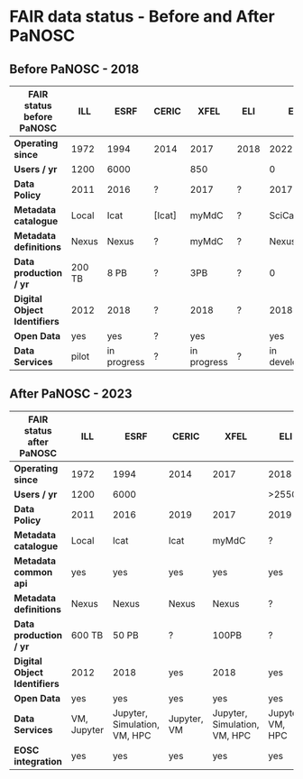 # FAIR data status - Before and After PaNOSC

## Before PaNOSC - 2018

| FAIR status before PaNOSC   | ILL | ESRF | CERIC | XFEL | ELI | ESS|
| ------------- | ------------- | ------------- | ------------- | ------------- | ------------- | ------------- |
| **Operating since**  | 1972  | 1994 | 2014 | 2017 | 2018 | 2022|
| **Users / yr** | 1200 | 6000 | |  850 ||0 |
| **Data Policy** | 2011 | 2016 | ? | 2017 | ? | 2017 |
| **Metadata catalogue** | Local | Icat | [Icat] | myMdC | ? | SciCat |
| **Metadata definitions** | Nexus | Nexus | ? | myMdC |?| Nexus |
| **Data production / yr** |  200 TB | 8 PB | ? | 3PB | ? | 0 |
| **Digital Object Identifiers** | 2012 | 2018 | ? | 2018 | ? | 2018 |
| **Open Data** | yes | yes | ? | yes  |   | yes  |
| **Data Services** | pilot  | in progress | ? | in progress | ? | in development |

## After PaNOSC - 2023

| FAIR status after PaNOSC   | ILL | ESRF | CERIC | XFEL | ELI | ESS|
| ------------- | ------------- | ------------- | ------------- | ------------- | ------------- | ------------- |
| **Operating since**  | 1972  | 1994 | 2014 | 2017 | 2018 | 2022|
| **Users / yr** | 1200  | 6000 | | |>2550 | ~100|
| **Data Policy** | 2011 | 2016 | 2019 | 2017 | 2019 | 2017 |
| **Metadata catalogue** | Local | Icat | Icat | myMdC | ? | SciCat |
| **Metadata common api** | yes | yes | yes | yes | yes | yes |
| **Metadata definitions** | Nexus | Nexus | Nexus | Nexus | ? | Nexus |
| **Data production / yr** |  600 TB | 50 PB | ? | 100PB | ? | <1PB |
| **Digital Object Identifiers** | 2012 | 2018 | yes | 2018 | yes | yes |
| **Open Data** | yes | yes | yes | yes  | yes  | yes  |
| **Data Services** | VM, Jupyter | Jupyter, Simulation, VM, HPC | Jupyter, VM | Jupyter, Simulation, VM, HPC | Jupyter, VM, HPC | Jupyter, Simulation, VM |
| **EOSC integration** | yes | yes | yes | yes  | yes  | yes  |
